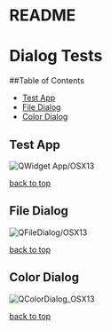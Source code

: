 README
========================

# Dialog Tests
##Table of Contents <a name="toc"></a>
- [Test App](#testApp)
- [File Dialog](#fileDialog)
- [Color Dialog](#colorDialog)

## Test App<a name="testApp"><a/>
![QWidget App/OSX13](./data/app/QtDialogTest_OSX13.png)

[back to top](#toc)

## File Dialog<a name="fileDialog"><a/>
![QFileDialog/OSX13](./data/File/QFileDialog_OSX13.png)

[back to top](#toc)

## Color Dialog <a name="colorDialog"><a/>
![QColorDialog_OSX13](./data/File/QColorDialog_OSX13.png)

[back to top](#toc)

